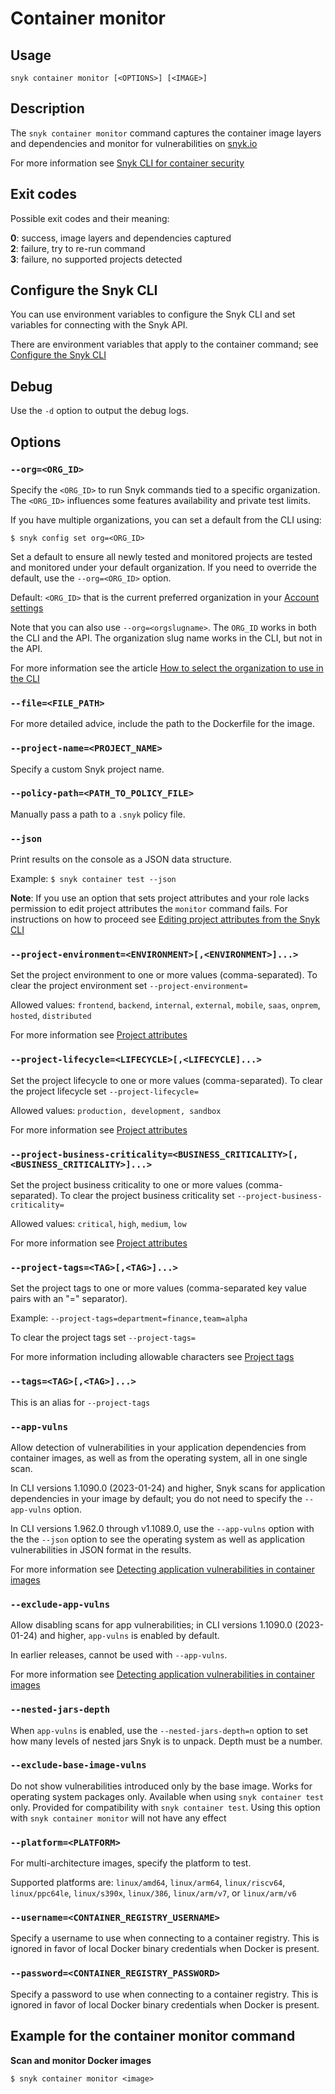 # Container monitor

## Usage

`snyk container monitor [<OPTIONS>] [<IMAGE>]`

## Description

The `snyk container monitor` command captures the container image layers and dependencies and monitor for vulnerabilities on [snyk.io](https://snyk.io)

For more information see [Snyk CLI for container security](https://docs.snyk.io/products/snyk-container/snyk-cli-for-container-security)

## Exit codes

Possible exit codes and their meaning:

**0**: success, image layers and dependencies captured\
**2**: failure, try to re-run command\
**3**: failure, no supported projects detected

## Configure the Snyk CLI

You can use environment variables to configure the Snyk CLI and set variables for connecting with the Snyk API.

There are environment variables that apply to the container command; see [Configure the Snyk CLI](https://docs.snyk.io/features/snyk-cli/configure-the-snyk-cli)

## Debug

Use the `-d` option to output the debug logs.

## Options

### `--org=<ORG_ID>`

Specify the `<ORG_ID>` to run Snyk commands tied to a specific organization. The `<ORG_ID>` influences some features availability and private test limits.

If you have multiple organizations, you can set a default from the CLI using:

`$ snyk config set org=<ORG_ID>`

Set a default to ensure all newly tested and monitored projects are tested and monitored under your default organization. If you need to override the default, use the `--org=<ORG_ID>` option.

Default: `<ORG_ID>` that is the current preferred organization in your [Account settings](https://app.snyk.io/account)

Note that you can also use `--org=<orgslugname>`. The `ORG_ID` works in both the CLI and the API. The organization slug name works in the CLI, but not in the API.

For more information see the article [How to select the organization to use in the CLI](https://docs.snyk.io/snyk-cli/test-for-vulnerabilities/how-to-select-the-organization-to-use-in-the-cli)

### `--file=<FILE_PATH>`

For more detailed advice, include the path to the Dockerfile for the image.

### `--project-name=<PROJECT_NAME>`

Specify a custom Snyk project name.

### `--policy-path=<PATH_TO_POLICY_FILE>`

Manually pass a path to a `.snyk` policy file.

### `--json`

Print results on the console as a JSON data structure.

Example: `$ snyk container test --json`

**Note**: If you use an option that sets project attributes and your role lacks permission to edit project attributes the `monitor` command fails. For instructions on how to proceed see [Editing project attributes from the Snyk CLI](https://docs.snyk.io/features/user-and-group-management/managing-users-and-permissions/managing-permissions#editing-project-attributes-from-the-snyk-cli)

### `--project-environment=<ENVIRONMENT>[,<ENVIRONMENT>]...>`

Set the project environment to one or more values (comma-separated). To clear the project environment set `--project-environment=`

Allowed values: `frontend`, `backend`, `internal`, `external`, `mobile`, `saas`, `onprem`, `hosted`, `distributed`

For more information see [Project attributes](https://docs.snyk.io/getting-started/introduction-to-snyk-projects/view-project-information/project-attributes)

### `--project-lifecycle=<LIFECYCLE>[,<LIFECYCLE]...>`

Set the project lifecycle to one or more values (comma-separated). To clear the project lifecycle set `--project-lifecycle=`

Allowed values: `production, development, sandbox`

For more information see [Project attributes](https://docs.snyk.io/getting-started/introduction-to-snyk-projects/view-project-information/project-attributes)

### `--project-business-criticality=<BUSINESS_CRITICALITY>[,<BUSINESS_CRITICALITY>]...>`

Set the project business criticality to one or more values (comma-separated). To clear the project business criticality set `--project-business-criticality=`

Allowed values: `critical`, `high`, `medium`, `low`

For more information see [Project attributes](https://docs.snyk.io/getting-started/introduction-to-snyk-projects/view-project-information/project-attributes)

### `--project-tags=<TAG>[,<TAG>]...>`

Set the project tags to one or more values (comma-separated key value pairs with an "=" separator).

Example: `--project-tags=department=finance,team=alpha`

To clear the project tags set `--project-tags=`

For more information including allowable characters see [Project tags](https://docs.snyk.io/snyk-web-ui/introduction-to-snyk-projects/project-tags)

### `--tags=<TAG>[,<TAG>]...>`

This is an alias for `--project-tags`

### `--app-vulns`

Allow detection of vulnerabilities in your application dependencies from container images, as well as from the operating system, all in one single scan.

In CLI versions 1.1090.0 (2023-01-24) and higher, Snyk scans for application dependencies in your image by default; you do not need to specify the `--app-vulns` option.

In CLI versions 1.962.0 through v1.1089.0, use the `--app-vulns` option with the the `--json` option to see the operating system as well as application vulnerabilities in JSON format in the results.

For more information see [Detecting application vulnerabilities in container images](https://docs.snyk.io/products/snyk-container/getting-around-the-snyk-container-ui/detecting-application-vulnerabilities-in-container-images)

### `--exclude-app-vulns`

Allow disabling scans for app vulnerabilities; in CLI versions 1.1090.0 (2023-01-24) and higher, `app-vulns` is enabled by default.

In earlier releases, cannot be used with `--app-vulns`.

For more information see [Detecting application vulnerabilities in container images](https://docs.snyk.io/products/snyk-container/getting-around-the-snyk-container-ui/detecting-application-vulnerabilities-in-container-images)

### `--nested-jars-depth`

When `app-vulns` is enabled, use the `--nested-jars-depth=n` option to set how many levels of nested jars Snyk is to unpack. Depth must be a number.

### `--exclude-base-image-vulns`

Do not show vulnerabilities introduced only by the base image. Works for operating system packages only. Available when using `snyk container test` only. Provided for compatibility with `snyk container test`. Using this option with `snyk container monitor` will not have any effect

### `--platform=<PLATFORM>`

For multi-architecture images, specify the platform to test.

Supported platforms are: `linux/amd64`, `linux/arm64`, `linux/riscv64`, `linux/ppc64le`, `linux/s390x`, `linux/386`, `linux/arm/v7`, or `linux/arm/v6`

### `--username=<CONTAINER_REGISTRY_USERNAME>`

Specify a username to use when connecting to a container registry. This is ignored in favor of local Docker binary credentials when Docker is present.

### `--password=<CONTAINER_REGISTRY_PASSWORD>`

Specify a password to use when connecting to a container registry. This is ignored in favor of local Docker binary credentials when Docker is present.

## Example for the container monitor command

**Scan and monitor Docker images**

`$ snyk container monitor <image>`
